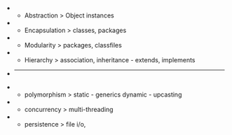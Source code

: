 - - Abstraction > Object instances
- - Encapsulation > classes, packages
- - Modularity > packages, classfiles
- - Hierarchy > association, inheritance - extends, implements
- ___
- - polymorphism > static - generics dynamic - upcasting
- - concurrency > multi-threading
- - persistence > file i/o,